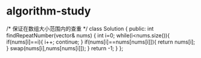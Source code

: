 # algorithm-study
/*
保证在数组大小范围内的查重
*/
class Solution {
public:
    int findRepeatNumber(vector<int>& nums) {
        int i=0;
         while(i<nums.size()){
             if(nums[i]==i){
                 i++;
                 continue;
             }
             if(nums[i]==nums[nums[i]]){
                 return nums[i];
             }
             swap(nums[i],nums[nums[i]]);
         }
         return -1;
    }
};

